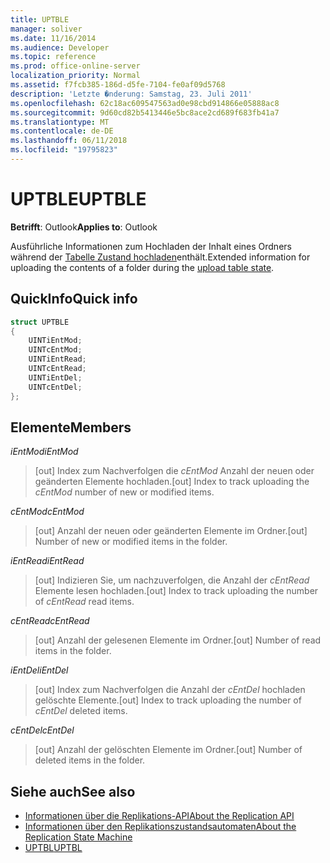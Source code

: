 ```yaml
---
title: UPTBLE
manager: soliver
ms.date: 11/16/2014
ms.audience: Developer
ms.topic: reference
ms.prod: office-online-server
localization_priority: Normal
ms.assetid: f7fcb385-186d-d5fe-7104-fe0af09d5768
description: 'Letzte �nderung: Samstag, 23. Juli 2011'
ms.openlocfilehash: 62c18ac609547563ad0e98cbd914866e05888ac8
ms.sourcegitcommit: 9d60cd82b5413446e5bc8ace2cd689f683fb41a7
ms.translationtype: MT
ms.contentlocale: de-DE
ms.lasthandoff: 06/11/2018
ms.locfileid: "19795823"
---
```

# <a name="uptble"></a><span data-ttu-id="f9b1b-103">UPTBLE</span><span class="sxs-lookup"><span data-stu-id="f9b1b-103">UPTBLE</span></span>

<span data-ttu-id="f9b1b-104">**Betrifft**: Outlook</span><span class="sxs-lookup"><span data-stu-id="f9b1b-104">**Applies to**: Outlook</span></span> 
  
<span data-ttu-id="f9b1b-105">Ausführliche Informationen zum Hochladen der Inhalt eines Ordners während der [Tabelle Zustand hochladen](upload-table-state.md)enthält.</span><span class="sxs-lookup"><span data-stu-id="f9b1b-105">Extended information for uploading the contents of a folder during the [upload table state](upload-table-state.md).</span></span>
  
## <a name="quick-info"></a><span data-ttu-id="f9b1b-106">QuickInfo</span><span class="sxs-lookup"><span data-stu-id="f9b1b-106">Quick info</span></span>

```cpp
struct UPTBLE 
{ 
    UINTiEntMod; 
    UINTcEntMod; 
    UINTiEntRead; 
    UINTcEntRead; 
    UINTiEntDel; 
    UINTcEntDel; 
};
```

## <a name="members"></a><span data-ttu-id="f9b1b-107">Elemente</span><span class="sxs-lookup"><span data-stu-id="f9b1b-107">Members</span></span>

 <span data-ttu-id="f9b1b-108">_iEntMod_</span><span class="sxs-lookup"><span data-stu-id="f9b1b-108">_iEntMod_</span></span>
  
>  <span data-ttu-id="f9b1b-109">[out] Index zum Nachverfolgen die _cEntMod_ Anzahl der neuen oder geänderten Elemente hochladen.</span><span class="sxs-lookup"><span data-stu-id="f9b1b-109">[out] Index to track uploading the  _cEntMod_ number of new or modified items.</span></span> 
    
 <span data-ttu-id="f9b1b-110">_cEntMod_</span><span class="sxs-lookup"><span data-stu-id="f9b1b-110">_cEntMod_</span></span>
  
>  <span data-ttu-id="f9b1b-111">[out] Anzahl der neuen oder geänderten Elemente im Ordner.</span><span class="sxs-lookup"><span data-stu-id="f9b1b-111">[out] Number of new or modified items in the folder.</span></span> 
    
 <span data-ttu-id="f9b1b-112">_iEntRead_</span><span class="sxs-lookup"><span data-stu-id="f9b1b-112">_iEntRead_</span></span>
  
>  <span data-ttu-id="f9b1b-113">[out] Indizieren Sie, um nachzuverfolgen, die Anzahl der _cEntRead_ Elemente lesen hochladen.</span><span class="sxs-lookup"><span data-stu-id="f9b1b-113">[out] Index to track uploading the number of  _cEntRead_ read items.</span></span> 
    
 <span data-ttu-id="f9b1b-114">_cEntRead_</span><span class="sxs-lookup"><span data-stu-id="f9b1b-114">_cEntRead_</span></span>
  
>  <span data-ttu-id="f9b1b-115">[out] Anzahl der gelesenen Elemente im Ordner.</span><span class="sxs-lookup"><span data-stu-id="f9b1b-115">[out] Number of read items in the folder.</span></span> 
    
 <span data-ttu-id="f9b1b-116">_iEntDel_</span><span class="sxs-lookup"><span data-stu-id="f9b1b-116">_iEntDel_</span></span>
  
>  <span data-ttu-id="f9b1b-117">[out] Index zum Nachverfolgen die Anzahl der _cEntDel_ hochladen gelöschte Elemente.</span><span class="sxs-lookup"><span data-stu-id="f9b1b-117">[out] Index to track uploading the number of  _cEntDel_ deleted items.</span></span> 
    
 <span data-ttu-id="f9b1b-118">_cEntDel_</span><span class="sxs-lookup"><span data-stu-id="f9b1b-118">_cEntDel_</span></span>
  
>  <span data-ttu-id="f9b1b-119">[out] Anzahl der gelöschten Elemente im Ordner.</span><span class="sxs-lookup"><span data-stu-id="f9b1b-119">[out] Number of deleted items in the folder.</span></span> 
    
## <a name="see-also"></a><span data-ttu-id="f9b1b-120">Siehe auch</span><span class="sxs-lookup"><span data-stu-id="f9b1b-120">See also</span></span>

- [<span data-ttu-id="f9b1b-121">Informationen über die Replikations-API</span><span class="sxs-lookup"><span data-stu-id="f9b1b-121">About the Replication API</span></span>](about-the-replication-api.md) 
- [<span data-ttu-id="f9b1b-122">Informationen über den Replikationszustandsautomaten</span><span class="sxs-lookup"><span data-stu-id="f9b1b-122">About the Replication State Machine</span></span>](about-the-replication-state-machine.md)
- [<span data-ttu-id="f9b1b-123">UPTBL</span><span class="sxs-lookup"><span data-stu-id="f9b1b-123">UPTBL</span></span>](uptbl.md)

